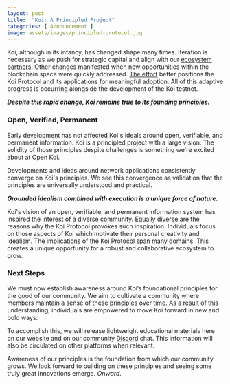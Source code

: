 ```yaml
---
layout: post
title:  "Koi: A Principled Project"
categories: [ Announcement ]
image: assets/images/principled-protocol.jpg
---
```


Koi, although in its infancy, has changed shape many times. Iteration is necessary as we push for strategic capital and align with our [ecosystem partners](https://www.arweave.org/). Other changes manifested when new opportunities within the blockchain space were quickly addressed. [The effort](https://blog.openkoi.com/Yield-Farming-for-NFTs/) better positions the Koi Protocol and its applications for meaningful adoption. All of this adaptive progress is occurring alongside the development of the Koi testnet.

__*Despite this rapid change, Koi remains true to its founding principles.*__ 

### Open, Verified, Permanent
Early development has not affected Koi's ideals around open, verifiable, and permanent information. Koi is a principled project with a large vision. The solidity of those principles despite challenges is something we're excited about at Open Koi.

Developments and ideas around network applications consistently converge on Koi's principles. We see this convergence as validation that the principles are universally understood and practical. 

__*Grounded idealism combined with execution is a unique force of nature.*__

Koi's vision of an open, verifiable, and permanent information system has inspired the interest of a diverse community. Equally diverse are the reasons why the Koi Protocol provokes such inspiration. Individuals focus on those aspects of Koi which motivate their personal creativity and idealism. The implications of the Koi Protocol span many domains. This creates a unique opportunity for a robust and collaborative ecosystem to grow.

### Next Steps
We must now establish awareness around Koi’s foundational principles for the good of our community. We aim to cultivate a community where members maintain a sense of these principles over time. As a result of this understanding, individuals are empowered to move Koi forward in new and bold ways.

To accomplish this, we will release lightweight educational materials here on our website and on our community [Discord](https://discord.gg/8Vmhj6VHsm) chat. This information will also be circulated on other platforms when relevant. 

Awareness of our principles is the foundation from which our community grows. We look forward to building on these principles and seeing some truly great innovations emerge. *Onward.*

